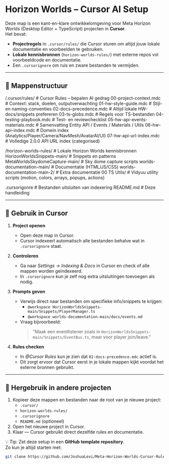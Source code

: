 # Horizon Worlds – Cursor AI Setup

Deze map is een kant-en-klare ontwikkelomgeving voor Meta Horizon Worlds (Desktop Editor + TypeScript) projecten in **Cursor**.  
Het bevat:
- **Projectregels** in `.cursor/rules/` die Cursor sturen om altijd jouw lokale documentatie en voorbeelden te gebruiken.
- **Lokale kennisbronnen** (`horizon-worlds-rules/`) met externe repos vol voorbeeldcode en documentatie.
- Een `.cursorignore` om ruis en zware bestanden te vermijden.

---

## 📂 Mappenstructuur
/.cursor/rules/                      # Cursor Rules – bepalen AI gedrag
00-project-context.mdc              # Context: stack, doelen, outputverwachting
01-hw-style-guide.mdc               # Stijl- en naming-conventies
02-docs-precedence.mdc              # Altijd lokale HW-docs/snippets prefereren
03-ts-globs.mdc                     # Regels voor TS-bestanden
04-testing-playbook.mdc             # Test- en reviewchecklist
05-hw-api-events-materials.mdc      # Samenvatting Entity API / Events / Materials / Utils
06-hw-api-index.mdc                 # Domein index (Analytics/Player/Camera/NavMesh/AvatarAI/UI)
07-hw-api-url-index.mdc            # Volledige 2.0.0 API URL index (categorised)

/horizon-worlds-rules/                # Lokale Horizon Worlds kennisbronnen
HorizonWorldsSnippets-main/         # Snippets en patterns
MetaWorldsSkydomeCapture-main/      # Sky dome capture scripts
worlds-documentation-main/          # Documentatie (HTML/JS/CSS)
worlds-documentation-main-2/        # Extra documentatie
00 TS Utils/                        # Vidyuu utility scripts (motion, colors, arrays, popups, actions)

.cursorigonre                         # Bestanden uitsluiten van indexering
README.md                             # Deze handleiding

---

## 🚀 Gebruik in Cursor

1. **Project openen**
   - Open deze map in Cursor.
   - Cursor indexeert automatisch alle bestanden behalve wat in `.cursorignore` staat.

2. **Controleren**
   - Ga naar *Settings → Indexing & Docs* in Cursor en check of alle mappen worden geïndexeerd.
   - In `.cursorignore` kun je zelf nog extra uitsluitingen toevoegen als nodig.

3. **Prompts geven**
   - Verwijs direct naar bestanden om specifieke info/snippets te krijgen:
     - `@workspace HorizonWorldsSnippets-main/Snippets/PlayerManager.ts`
     - `@workspace worlds-documentation-main/docs/events.md`
   - Vraag bijvoorbeeld:
     > "Maak een eventlistener zoals in `HorizonWorldsSnippets-main/Snippets/EventBus.ts`, maar voor player join/leave."

4. **Rules checken**
   - In *@Cursor Rules* kun je zien dat `02-docs-precedence.mdc` actief is.
   - Dit zorgt ervoor dat Cursor eerst in je lokale mappen kijkt voordat het externe bronnen gebruikt.

---

## 🔄 Hergebruik in andere projecten

1. Kopieer deze mappen en bestanden naar de root van je nieuwe project:
   - `.cursor/`
   - `horizon-worlds-rules/`
   - `.cursorignore`
   - `README.md` (optioneel)
2. Open het nieuwe project in Cursor.
3. Klaar — Cursor gebruikt direct dezelfde rules en documentatie.

💡 Tip: Zet deze setup in een **GitHub template repository**.  
Zo kun je altijd starten met:
```bash
git clone https://github.com/JoshuaLevi/Meta-Horizon-Worlds-Cursor-Rules.git my-horizon-world